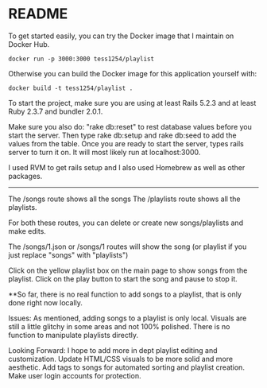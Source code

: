 # README

To get started easily, you can try the Docker image that I maintain on Docker Hub.

```
docker run -p 3000:3000 tess1254/playlist 
```

Otherwise you can build the Docker image for this application yourself with:

```
docker build -t tess1254/playlist .
```

To start the project, make sure you are using at least Rails 5.2.3 and at least Ruby 2.3.7 and bundler 2.0.1.

Make sure you also do: "rake db:reset" to rest database values before you start the server. Then type rake db:setup and rake db:seed to add the values from the table. Once you are ready to start the server, types rails server to turn it on. It will most likely run at localhost:3000. 

I used RVM to get rails setup and I also used Homebrew as well as other packages.


-------------
The /songs route shows all the songs
The /playlists route shows all the playlists.

For both these routes, you can delete or create new songs/playlists and make edits.

The /songs/1.json or /songs/1 routes will show the song (or playlist if you just replace "songs" with "playlists")

Click on the yellow playlist box on the main page to show songs from the playlist. Click on the play button to start the song and pause to stop it.

**So far, there is no real function to add songs to a playlist, that is only done right now locally.

Issues:
As mentioned, adding songs to a playlist is only local.
Visuals are still a little glitchy in some areas and not 100% polished.
There is no function to manipulate playlists directly.

Looking Forward:
I hope to add more in dept playlist editing and customization.
Update HTML/CSS visuals to be more solid and more aesthetic. 
Add tags to songs for automated sorting and playlist creation.
Make user login accounts for protection. 

